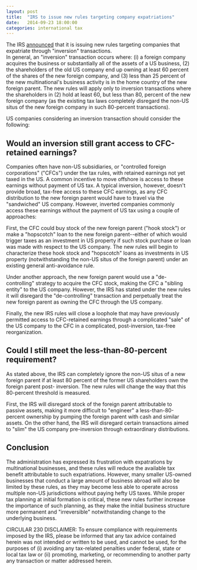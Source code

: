 ```yaml
---
layout: post
title:  "IRS to issue new rules targeting company expatriations"
date:   2014-09-23 18:00:00
categories: international tax
---
```


The IRS [announced][Announcement link] that it is issuing new rules targeting companies that expatriate through "inversion" transactions.  
In general, an "inversion" 
transaction occurs where: (i) a foreign company acquires the business or substantially all of the assets of a US business, (2) the shareholders of the old US company end 
up owning at least 60 percent of the shares of the new foreign company, and (3) less than 25 percent of the new multinational's business activity is in the home country 
of the new foreign parent. The new rules will apply only to inversion transactions where the shareholders in (2) hold at least 60, but less than 80, percent of the 
new foreign company (as the existing tax laws completely disregard the non-US situs of the new foreign company in such 80-percent transactions).  

US companies considering an inversion transaction should consider the following:

## Would an inversion still grant access to CFC-retained earnings?  

Companies often have non-US subsidiaries, or "controlled foreign corporations" ("CFCs") under the tax rules, with retained earnings not yet taxed in the US. A common 
incentive to move offshore is access to these earnings without payment of US tax. A typical inversion, however, doesn't provide broad, tax-free access to these CFC 
earnings, as any CFC distribution to the new foreign parent would have to travel via the "sandwiched" US company. However, inverted companies commonly access these earnings 
without the payment of US tax using a couple of approaches:  

First, the CFC could buy stock of the new foreign parent ("hook stock") or make a "hopscotch" loan to the new foreign parent--either of which would trigger taxes as an 
investment in US property if such stock purchase or loan was made with respect to the US company. The new rules will begin to characterize these hook stock and "hopscotch" 
loans as investments in US property (notwithstanding the non-US situs of the foreign parent) under an existing general anti-avoidance rule.  

Under another approach, the new foreign parent would use a "de-controlling" strategy to acquire the CFC stock, making the CFC a "sibling entity" to the US company. However, 
the IRS has stated under the new rules it will disregard the "de-controlling" transaction and perpetually treat the new foreign parent as owning the CFC through the US 
company.  

Finally, the new IRS rules will close a loophole that may have previously permitted access to CFC-retained earnings through a complicated "sale" of the US company to the 
CFC in a complicated, post-inversion, tax-free reorganization.  

## Could I still meet the less-than-80-percent requirement?  

As stated above, the IRS can completely ignore the non-US situs of a new foreign parent if at least 80 percent of the former US shareholders own the foreign parent post-
inversion. The new rules will change the way that this 80-percent threshold is measured.  

First, the IRS will disregard stock of the foreign parent attributable to passive assets, making it more difficult to "engineer" a less-than-80-percent ownership by 
pumping the foreign parent with cash and similar assets. On the other hand, the IRS will disregard certain transactions aimed to "slim" the US company pre-inversion 
through extraordinary distributions.  

## Conclusion  

The administration has expressed its frustration with expatrations by multinational businesses, and these rules will reduce the available tax benefit attributable to such 
expatriations. However, many smaller US-owned businesses that conduct a large amount of business abroad will also be limited by these rules, as they may become less able to 
operate across multiple non-US jurisdictions without paying hefty US taxes. While proper tax planning at initial formation is critical, these new rules further increase 
the importance of such planning, as they make the initial business structure more permanent and "irreversible" notwithstanding change to the underlying business.  

CIRCULAR 230 DISCLAIMER: To ensure compliance with requirements imposed by the IRS, please be informed that any tax advice contained herein was not intended or written to be 
used, and cannot be used, for the purposes of (i) avoiding any tax-related penalties under federal, state or local tax law or (ii) promoting, marketing, or recommending to 
another party any transaction or matter addressed herein.  

[Announcement link]: http://op.bna.com/der.nsf/id/klan-9p7t84/$File/Treasury%20Fact%20Sheet.pdf